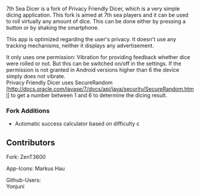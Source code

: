 7th Sea Dicer is a fork of Privacy Friendly Dicer, which is a very simple dicing application. This fork is aimed at 7th sea players and it can be used to roll virtually any amount of dice. This can be done either by pressing a button or by shaking the smartphone.

This app is optimized regarding the user's privacy. It doesn't use any tracking mechanisms, neither it displays any advertisement.

It only uses one permission: Vibration for providing feedback whether dice were rolled or not. But this can be switched on/off in the settings. If the permission is not granted in Android versions higher than 6 the device simply does not vibrate.  <br />
Privacy Friendly Dicer uses SecureRandom [http://docs.oracle.com/javase/7/docs/api/java/security/SecureRandom.html] to get a number between 1 and 6 to determine the dicing result.

### Fork Additions

- Automatic success calculator based on difficulty c

## Contributors

Fork:
ZenT3600

App-Icons:
Markus Hau

Github-Users: <br />
Yonjuni <br />

